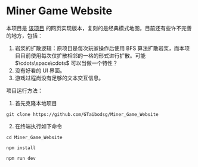 # Miner Game Website

本项目是 <a href="https://github.com/GTaibodsg/Miner-Game">该项目</a> 的网页实现版本，复刻的是经典模式地图，目前还有些许不完善的地方，包括：

1. 岩浆的扩散逻辑：原项目是每次玩家操作后使用 BFS 算法扩散岩浆，而本项目目前使用每次仅扩散相邻的一格的形式进行扩散。可能 $\cdots\space\cdots$ 可以当做一个特性？
2. 没有好看的 UI 界面。
3. 游戏过程尚没有足够的文本交互信息。

项目运行方法：

1. 首先克隆本地项目

```
git clone https://github.com/GTaibodsg/Miner_Game_Website
```

2. 在终端执行如下命令

```
cd Miner_Game_Website
```

```
npm install
```

```
npm run dev
```